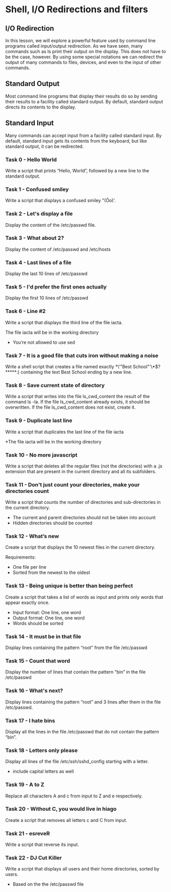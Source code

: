 # Shell, I/O Redirections and filters

## I/O Redirection
In this lesson, we will explore a powerful feature used by command line
programs called input/output redirection. As we have seen, many commands such
as ls print their output on the display. This does not have to be the case,
   however. By using some special notations we can redirect the output of many
   commands to files, devices, and even to the input of other commands.

## Standard Output
Most command line programs that display their results do so by sending their
results to a facility called standard output. By default, standard output
directs its contents to the display.
## Standard Input
Many commands can accept input from a facility called standard input. By
default, standard input gets its contents from the keyboard, but like standard
output, it can be redirected.

### Task 0 - Hello World
Write a script that prints “Hello, World”, followed by a new line to the standard output.
### Task 1 - Confused smiley
Write a script that displays a confused smiley "(Ôo)'.
### Task 2 - Let's display a file
Display the content of the /etc/passwd file.
### Task 3 - What about 2?
Display the content of /etc/passwd and /etc/hosts
### Task 4 - Last lines of a file
Display the last 10 lines of /etc/passwd
### Task 5 -  I'd prefer the first ones actually
Display the first 10 lines of /etc/passwd
### Task 6 - Line #2
Write a script that displays the third line of the file iacta.

The file iacta will be in the working directory

* You’re not allowed to use sed
### Task 7 - It is a good file that cuts iron without making a noise
Write a shell script that creates a file named exactly
\*\\'"Best School"\'\\*$\?\*\*\*\*\*:) containing the text Best School ending
by a new line.
### Task 8 - Save current state of directory
Write a script that writes into the file ls_cwd_content the result of the
command ls -la. If the file ls_cwd_content already exists, it should be
overwritten. If the file ls_cwd_content does not exist, create it.
### Task 9 - Duplicate last line
Write a script that duplicates the last line of the file iacta

*The file iacta will be in the working directory
### Task 10 - No more javascript
Write a script that deletes all the regular files (not the directories) with
a .js extension that are present in the current directory and all its subfolders.
### Task 11 - Don't just count your directories, make your directories count
Write a script that counts the number of directories and sub-directories in the current directory.

* The current and parent directories should not be taken into account
* Hidden directories should be counted
### Task 12 - What’s new
Create a script that displays the 10 newest files in the current directory.

Requirements:

* One file per line
* Sorted from the newest to the oldest
### Task 13 - Being unique is better than being perfect
Create a script that takes a list of words as input and prints only words that appear exactly once.

* Input format: One line, one word
* Output format: One line, one word
* Words should be sorted
### Task 14 -  It must be in that file
Display lines containing the pattern “root” from the file /etc/passwd
### Task 15 - Count that word
Display the number of lines that contain the pattern “bin” in the file /etc/passwd
### Task 16 - What's next?
Display lines containing the pattern “root” and 3 lines after them in the file /etc/passwd.
### Task 17 -  I hate bins
Display all the lines in the file /etc/passwd that do not contain the pattern “bin”.
### Task 18 - Letters only please
Display all lines of the file /etc/ssh/sshd_config starting with a letter.

* include capital letters as well
### Task 19 -  A to Z
Replace all characters A and c from input to Z and e respectively.
### Task 20 - Without C, you would live in hiago
Create a script that removes all letters c and C from input.
### Task 21 - esreveR
Write a script that reverse its input.
### Task 22 - DJ Cut Killer
Write a script that displays all users and their home directories, sorted by users.

* Based on the the /etc/passwd file

